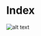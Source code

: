 # Index

![alt text](https://github.com/predufranca/Portfolio/blob/main/Projetos/Projeto%20TCC%20-%20Encanto/src/print.png)
